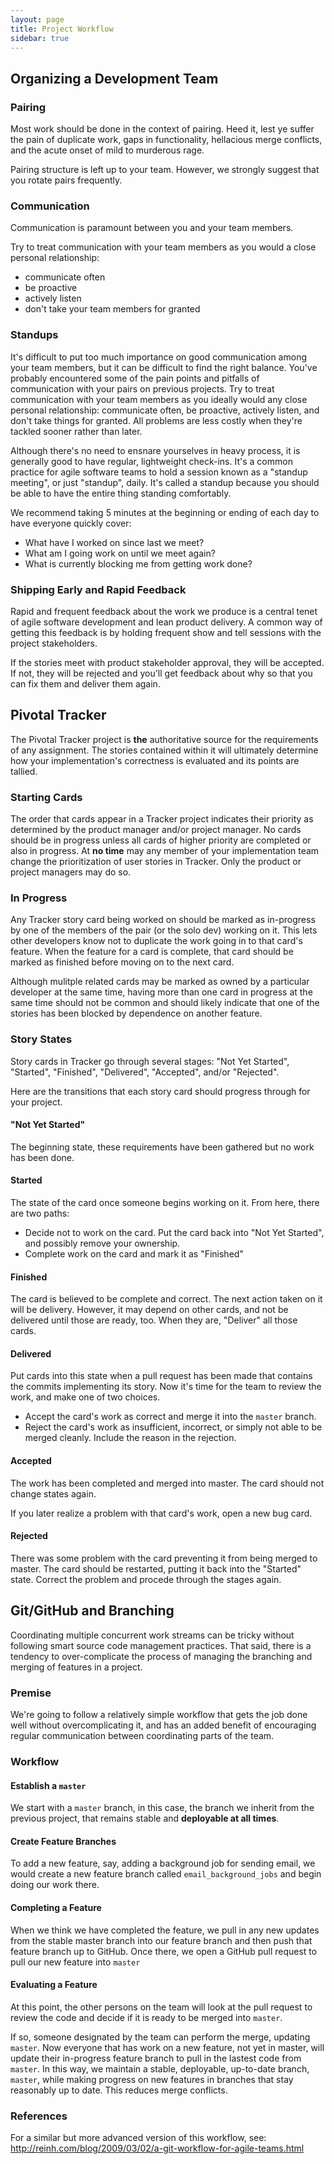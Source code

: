 ```yaml
---
layout: page
title: Project Workflow
sidebar: true
---
```


## Organizing a Development Team

### Pairing

Most work should be done in the context of pairing. Heed it, lest ye suffer the pain of duplicate work, gaps in functionality, hellacious merge conflicts, and the acute onset of mild to murderous rage.

Pairing structure is left up to your team. However, we strongly suggest that you rotate pairs frequently.

### Communication

Communication is paramount between you and your team members.

Try to treat communication with your team members as you would a close personal relationship:

* communicate often
* be proactive
* actively listen
* don't take your team members for granted

### Standups

It's difficult to put too much importance on good communication among your team members, but it can be difficult to find the right balance. You've probably encountered some of the pain points and pitfalls of communication with your pairs on previous projects. Try to treat communication with your team members as you ideally would any close personal relationship: communicate often, be proactive, actively listen, and don't take things for granted. All problems are less costly when they're tackled sooner rather than later.

Although there's no need to ensnare yourselves in heavy process, it is generally good to have regular, lightweight check-ins. It's a common practice for agile software teams to hold a session known as a "standup meeting", or just "standup", daily. It's called a standup because you should be able to have the entire thing standing comfortably. 

We recommend taking 5 minutes at the beginning or ending of each day to have everyone quickly cover:

* What have I worked on since last we meet?
* What am I going work on until we meet again?
* What is currently blocking me from getting work done?

### Shipping Early and Rapid Feedback

Rapid and frequent feedback about the work we produce is a central tenet of agile software development and lean product delivery. A common way of getting this feedback is by holding frequent show and tell sessions with the project stakeholders.

If the stories meet with product stakeholder approval, they will be accepted. If not, they will be rejected and you'll get feedback about why so that you can fix them and deliver them again.

## Pivotal Tracker

The Pivotal Tracker project is **the** authoritative source for the requirements of any assignment. The stories contained within it will ultimately determine how your implementation's correctness is evaluated and its points are tallied.

### Starting Cards

The order that cards appear in a Tracker project indicates their priority as determined by the product manager and/or project manager. No cards should be in progress unless all cards of higher priority are completed or also in progress. At **no time** may any member of your implementation team change the prioritization of user stories in Tracker. Only the product or project managers may do so.

### In Progress

Any Tracker story card being worked on should be marked as in-progress by one of the members of the pair (or the solo dev) working on it. This lets other developers know not to duplicate the work going in to that card's feature. When the feature for a card is complete, that card should be marked as finished before moving on to the next card.

Although mulitple related cards may be marked as owned by a particular developer at the same time, having more than one card in progress at the same time should not be common and should likely indicate that one of the stories has been blocked by dependence on another feature.

### Story States

Story cards in Tracker go through several stages: "Not Yet Started", "Started", "Finished", "Delivered", "Accepted", and/or "Rejected".

Here are the transitions that each story card should progress through for your project.

#### "Not Yet Started" 

The beginning state, these requirements have been gathered but no work has been done.

#### Started

The state of the card once someone begins working on it. From here, there are two paths:

* Decide not to work on the card. Put the card back into "Not Yet Started", and possibly remove your ownership.
* Complete work on the card and mark it as "Finished"

#### Finished

The card is believed to be complete and correct. The next action taken on it will be delivery. However, it may depend on other cards, and not be delivered until those are ready, too. When they are, "Deliver" all those cards.

#### Delivered

Put cards into this state when a pull request has been made that contains the commits implementing its story. Now it's time for the team to review the work, and make one of two choices.

* Accept the card's work as correct and merge it into the `master` branch.
* Reject the card's work as insufficient, incorrect, or simply not able to be merged cleanly. Include the reason in the rejection.

#### Accepted

The work has been completed and merged into master. The card should not change states again.

If you later realize a problem with that card's work, open a new bug card.

#### Rejected

There was some problem with the card preventing it from being merged to master. The card should be restarted, putting it back into the "Started" state. Correct the problem and procede through the stages again.

## Git/GitHub and Branching

Coordinating multiple concurrent work streams can be tricky without following smart source code management practices. That said, there is a tendency to over-complicate the process of managing the branching and merging of features in a project.

### Premise

We're going to follow a relatively simple workflow that gets the job done well without overcomplicating it, and has an added benefit of encouraging regular communication between coordinating parts of the team.

### Workflow

#### Establish a `master`

We start with a `master` branch, in this case, the branch we inherit from the previous project, that remains stable and **deployable at all times**. 

#### Create Feature Branches

To add a new feature, say, adding a background job for sending email, we would create a new feature branch called `email_background_jobs` and begin doing our work there.

#### Completing a Feature

When we think we have completed the feature, we pull in any new updates from the stable master branch into our feature branch and then push that feature branch up to GitHub. Once there, we open a GitHub pull request to pull our new feature into `master`

#### Evaluating a Feature

At this point, the other persons on the team will look at the pull request to review the code and decide if it is ready to be merged into `master`. 

If so, someone designated by the team can perform the merge, updating `master`. Now everyone that has work on a new feature, not yet in master, will update their in-progress feature branch to pull in the lastest code from `master`. In this way, we maintain a stable, deployable, up-to-date branch, `master`, while making progress on new features in branches that stay reasonably up to date. This reduces merge conflicts.

### References

For a similar but more advanced version of this workflow, see: http://reinh.com/blog/2009/03/02/a-git-workflow-for-agile-teams.html

